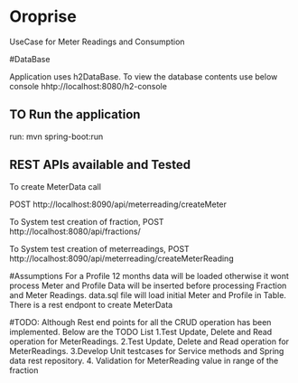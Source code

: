 # Oroprise

UseCase for Meter Readings and Consumption

#DataBase

Application uses h2DataBase. To view the database contents use below console
hhtp://localhost:8080/h2-console

## TO Run the application

 run: mvn spring-boot:run
    
    
## REST APIs available and Tested

To create MeterData call

POST http://localhost:8090/api/meterreading/createMeter

To System test creation of fraction,
POST http://localhost:8080/api/fractions/


To System test creation of meterreadings,
POST http://localhost:8090/api/meterreading/createMeterReading

#Assumptions
 For a Profile  12 months data will be loaded otherwise it wont process
 Meter and Profile Data will be inserted before processing Fraction and Meter Readings.
 data.sql file will load initial Meter and Profile in Table. There is a rest endpont to create MeterData
 
 #TODO:
   Although Rest end points for all the CRUD operation has been implemented. Below are the TODO List
    1.Test Update, Delete and Read operation for MeterReadings.
	2.Test Update, Delete and Read operation for MeterReadings.
	3.Develop Unit testcases for Service methods and Spring data rest repository.
	4. Validation for MeterReading value in range of the fraction
	
	
